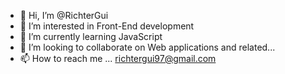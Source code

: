 - 👋 Hi, I’m @RichterGui
- 👀 I’m interested in Front-End development
- 🌱 I’m currently learning JavaScript
- 💞️ I’m looking to collaborate on Web applications and related...
- 📫 How to reach me ... richtergui97@gmail.com

<!---
RichterGui/RichterGui is a ✨ special ✨ repository because its `README.md` (this file) appears on your GitHub profile.
You can click the Preview link to take a look at your changes.
--->
